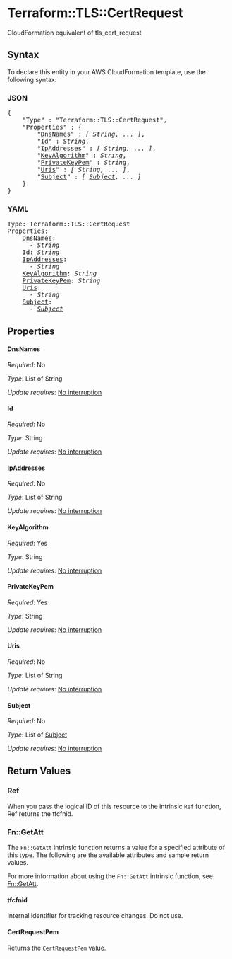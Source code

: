 # Terraform::TLS::CertRequest

CloudFormation equivalent of tls_cert_request

## Syntax

To declare this entity in your AWS CloudFormation template, use the following syntax:

### JSON

<pre>
{
    "Type" : "Terraform::TLS::CertRequest",
    "Properties" : {
        "<a href="#dnsnames" title="DnsNames">DnsNames</a>" : <i>[ String, ... ]</i>,
        "<a href="#id" title="Id">Id</a>" : <i>String</i>,
        "<a href="#ipaddresses" title="IpAddresses">IpAddresses</a>" : <i>[ String, ... ]</i>,
        "<a href="#keyalgorithm" title="KeyAlgorithm">KeyAlgorithm</a>" : <i>String</i>,
        "<a href="#privatekeypem" title="PrivateKeyPem">PrivateKeyPem</a>" : <i>String</i>,
        "<a href="#uris" title="Uris">Uris</a>" : <i>[ String, ... ]</i>,
        "<a href="#subject" title="Subject">Subject</a>" : <i>[ <a href="subject.md">Subject</a>, ... ]</i>
    }
}
</pre>

### YAML

<pre>
Type: Terraform::TLS::CertRequest
Properties:
    <a href="#dnsnames" title="DnsNames">DnsNames</a>: <i>
      - String</i>
    <a href="#id" title="Id">Id</a>: <i>String</i>
    <a href="#ipaddresses" title="IpAddresses">IpAddresses</a>: <i>
      - String</i>
    <a href="#keyalgorithm" title="KeyAlgorithm">KeyAlgorithm</a>: <i>String</i>
    <a href="#privatekeypem" title="PrivateKeyPem">PrivateKeyPem</a>: <i>String</i>
    <a href="#uris" title="Uris">Uris</a>: <i>
      - String</i>
    <a href="#subject" title="Subject">Subject</a>: <i>
      - <a href="subject.md">Subject</a></i>
</pre>

## Properties

#### DnsNames

_Required_: No

_Type_: List of String

_Update requires_: [No interruption](https://docs.aws.amazon.com/AWSCloudFormation/latest/UserGuide/using-cfn-updating-stacks-update-behaviors.html#update-no-interrupt)

#### Id

_Required_: No

_Type_: String

_Update requires_: [No interruption](https://docs.aws.amazon.com/AWSCloudFormation/latest/UserGuide/using-cfn-updating-stacks-update-behaviors.html#update-no-interrupt)

#### IpAddresses

_Required_: No

_Type_: List of String

_Update requires_: [No interruption](https://docs.aws.amazon.com/AWSCloudFormation/latest/UserGuide/using-cfn-updating-stacks-update-behaviors.html#update-no-interrupt)

#### KeyAlgorithm

_Required_: Yes

_Type_: String

_Update requires_: [No interruption](https://docs.aws.amazon.com/AWSCloudFormation/latest/UserGuide/using-cfn-updating-stacks-update-behaviors.html#update-no-interrupt)

#### PrivateKeyPem

_Required_: Yes

_Type_: String

_Update requires_: [No interruption](https://docs.aws.amazon.com/AWSCloudFormation/latest/UserGuide/using-cfn-updating-stacks-update-behaviors.html#update-no-interrupt)

#### Uris

_Required_: No

_Type_: List of String

_Update requires_: [No interruption](https://docs.aws.amazon.com/AWSCloudFormation/latest/UserGuide/using-cfn-updating-stacks-update-behaviors.html#update-no-interrupt)

#### Subject

_Required_: No

_Type_: List of <a href="subject.md">Subject</a>

_Update requires_: [No interruption](https://docs.aws.amazon.com/AWSCloudFormation/latest/UserGuide/using-cfn-updating-stacks-update-behaviors.html#update-no-interrupt)

## Return Values

### Ref

When you pass the logical ID of this resource to the intrinsic `Ref` function, Ref returns the tfcfnid.

### Fn::GetAtt

The `Fn::GetAtt` intrinsic function returns a value for a specified attribute of this type. The following are the available attributes and sample return values.

For more information about using the `Fn::GetAtt` intrinsic function, see [Fn::GetAtt](https://docs.aws.amazon.com/AWSCloudFormation/latest/UserGuide/intrinsic-function-reference-getatt.html).

#### tfcfnid

Internal identifier for tracking resource changes. Do not use.

#### CertRequestPem

Returns the <code>CertRequestPem</code> value.

